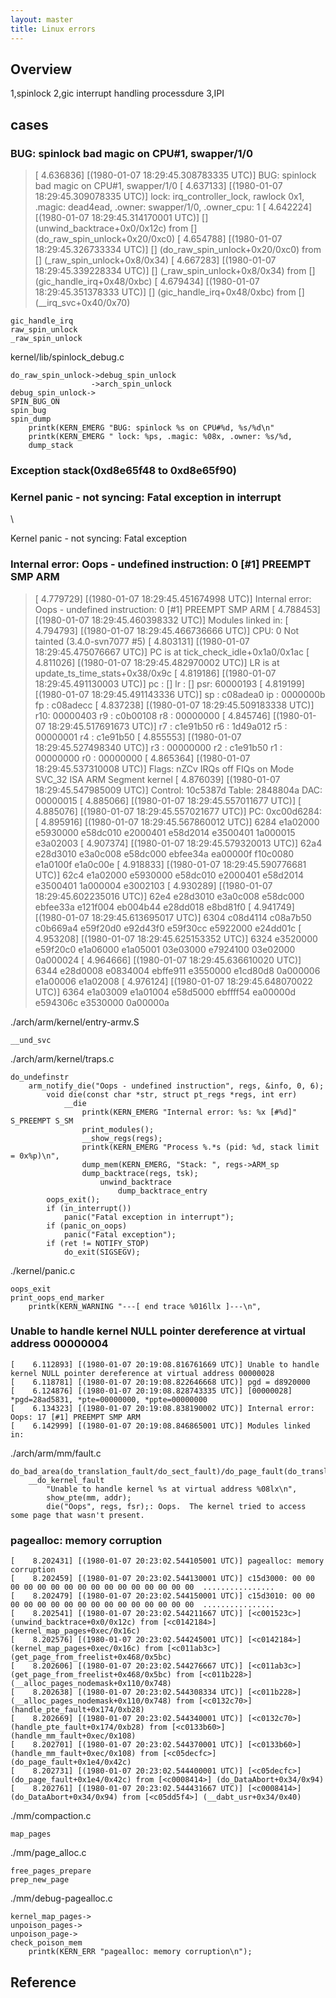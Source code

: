 ```yaml
---
layout: master
title: Linux errors
---
```


## Overview

1,spinlock
2,gic interrupt handling processdure
3,IPI

## cases
### BUG: spinlock bad magic on CPU#1, swapper/1/0

		
> 	[    4.636836] [(1980-01-07 18:29:45.308783335 UTC)] BUG: spinlock bad magic on CPU#1, swapper/1/0
> 	[    4.637133] [(1980-01-07 18:29:45.309078335 UTC)]  lock: irq_controller_lock, rawlock 0x1, .magic: dead4ead, .owner: swapper/1/0, .owner_cpu: 1
> 	[    4.642224] [(1980-01-07 18:29:45.314170001 UTC)] [<c001523c>] (unwind_backtrace+0x0/0x12c) from [<c027fda0>] (do_raw_spin_unlock+0x20/0xc0)
> 	[    4.654788] [(1980-01-07 18:29:45.326733334 UTC)] [<c027fda0>] (do_raw_spin_unlock+0x20/0xc0) from [<c05e9478>] (_raw_spin_unlock+0x8/0x34)
> 	[    4.667283] [(1980-01-07 18:29:45.339228334 UTC)] [<c05e9478>] (_raw_spin_unlock+0x8/0x34) from [<c00084bc>] (gic_handle_irq+0x48/0xbc)
> 	[    4.679434] [(1980-01-07 18:29:45.351378333 UTC)] [<c00084bc>] (gic_handle_irq+0x48/0xbc) from [<c05e9a80>] (__irq_svc+0x40/0x70)

	gic_handle_irq
	raw_spin_unlock
	_raw_spin_unlock

kernel/lib/spinlock_debug.c


	do_raw_spin_unlock->debug_spin_unlock
					  ->arch_spin_unlock
	debug_spin_unlock->
	SPIN_BUG_ON
	spin_bug
	spin_dump
		printk(KERN_EMERG "BUG: spinlock %s on CPU#%d, %s/%d\n"
		printk(KERN_EMERG " lock: %ps, .magic: %08x, .owner: %s/%d,
		dump_stack




### Exception stack(0xd8e65f48 to 0xd8e65f90)


### Kernel panic - not syncing: Fatal exception in interrupt
\

Kernel panic - not syncing: Fatal exception



###  Internal error: Oops - undefined instruction: 0 [#1] PREEMPT SMP ARM

> [    4.779729] [(1980-01-07 18:29:45.451674998 UTC)] Internal error: Oops - undefined instruction: 0 [#1] PREEMPT SMP ARM
> [    4.788453] [(1980-01-07 18:29:45.460398332 UTC)] Modules linked in:
> [    4.794793] [(1980-01-07 18:29:45.466736666 UTC)] CPU: 0    Not tainted  (3.4.0-svn7077 #5)
> [    4.803131] [(1980-01-07 18:29:45.475076667 UTC)] PC is at tick_check_idle+0x1a0/0x1ac
> [    4.811026] [(1980-01-07 18:29:45.482970002 UTC)] LR is at update_ts_time_stats+0x38/0x9c
> [    4.819186] [(1980-01-07 18:29:45.491130003 UTC)] pc : [<c00d6304>]    lr : [<c00d6100>]    psr: 60000193
> [    4.819199] [(1980-01-07 18:29:45.491143336 UTC)] sp : c08adea0  ip : 0000000b  fp : c08adecc
> [    4.837238] [(1980-01-07 18:29:45.509183338 UTC)] r10: 00000403  r9 : c0b00108  r8 : 00000000
> [    4.845746] [(1980-01-07 18:29:45.517691673 UTC)] r7 : c1e91b50  r6 : 1d49a012  r5 : 00000001  r4 : c1e91b50
> [    4.855553] [(1980-01-07 18:29:45.527498340 UTC)] r3 : 00000000  r2 : c1e91b50  r1 : 00000000  r0 : 00000000
> [    4.865364] [(1980-01-07 18:29:45.537310008 UTC)] Flags: nZCv  IRQs off  FIQs on  Mode SVC_32  ISA ARM  Segment kernel
> [    4.876039] [(1980-01-07 18:29:45.547985009 UTC)] Control: 10c5387d  Table: 2848804a  DAC: 00000015
> [    4.885066] [(1980-01-07 18:29:45.557011677 UTC)] 
> [    4.885076] [(1980-01-07 18:29:45.557021677 UTC)] PC: 0xc00d6284:
> [    4.895916] [(1980-01-07 18:29:45.567860012 UTC)] 6284  e1a02000 e5930000 e58dc010 e2000401 e58d2014 e3500401 1a000015 e3a02003
> [    4.907374] [(1980-01-07 18:29:45.579320013 UTC)] 62a4  e28d3010 e3a0c008 e58dc000 ebfee34a ea00000f f10c0080 e1a0100f e1a0c00e
> [    4.918833] [(1980-01-07 18:29:45.590776681 UTC)] 62c4  e1a02000 e5930000 e58dc010 e2000401 e58d2014 e3500401 1a000004 e3002103
> [    4.930289] [(1980-01-07 18:29:45.602235016 UTC)] 62e4  e28d3010 e3a0c008 e58dc000 ebfee33a e121f004 eb004b44 e28dd018 e8bd81f0
> [    4.941749] [(1980-01-07 18:29:45.613695017 UTC)] 6304  c08d4114 c08a7b50 c0b669a4 e59f20d0 e92d43f0 e59f30cc e5922000 e24dd01c
> [    4.953208] [(1980-01-07 18:29:45.625153352 UTC)] 6324  e3520000 e59f20c0 e1a06000 e1a05001 03e03000 e7924100 03e02000 0a000024
> [    4.964666] [(1980-01-07 18:29:45.636610020 UTC)] 6344  e28d0008 e0834004 ebffe911 e3550000 e1cd80d8 0a000006 e1a00006 e1a02008
> [    4.976124] [(1980-01-07 18:29:45.648070022 UTC)] 6364  e1a03009 e1a01004 e58d5000 ebffff54 ea00000d e594306c e3530000 0a00000a

./arch/arm/kernel/entry-armv.S

	__und_svc

./arch/arm/kernel/traps.c

	do_undefinstr
		arm_notify_die("Oops - undefined instruction", regs, &info, 0, 6);
			void die(const char *str, struct pt_regs *regs, int err)
				__die
					printk(KERN_EMERG "Internal error: %s: %x [#%d]" S_PREEMPT S_SM
					print_modules();
					__show_regs(regs);
					printk(KERN_EMERG "Process %.*s (pid: %d, stack limit = 0x%p)\n",
					dump_mem(KERN_EMERG, "Stack: ", regs->ARM_sp
					dump_backtrace(regs, tsk);
						unwind_backtrace
							dump_backtrace_entry
			oops_exit();
	        if (in_interrupt())
                panic("Fatal exception in interrupt");
        	if (panic_on_oops)
                panic("Fatal exception");
        	if (ret != NOTIFY_STOP)
                do_exit(SIGSEGV);



./kernel/panic.c

	oops_exit
	print_oops_end_marker
		printk(KERN_WARNING "---[ end trace %016llx ]---\n",


### Unable to handle kernel NULL pointer dereference at virtual address 00000004


	[    6.112893] [(1980-01-07 20:19:08.816761669 UTC)] Unable to handle kernel NULL pointer dereference at virtual address 00000028
	[    6.118781] [(1980-01-07 20:19:08.822646668 UTC)] pgd = d8920000
	[    6.124876] [(1980-01-07 20:19:08.828743335 UTC)] [00000028] *pgd=28ad5831, *pte=00000000, *ppte=00000000
	[    6.134323] [(1980-01-07 20:19:08.838190002 UTC)] Internal error: Oops: 17 [#1] PREEMPT SMP ARM
	[    6.142999] [(1980-01-07 20:19:08.846865001 UTC)] Modules linked in:


./arch/arm/mm/fault.c


	do_bad_area(do_translation_fault/do_sect_fault)/do_page_fault(do_translation_fault)
		__do_kernel_fault
			"Unable to handle kernel %s at virtual address %08lx\n",
			show_pte(mm, addr);
			die("Oops", regs, fsr);: Oops.  The kernel tried to access some page that wasn't present.
		



###  pagealloc: memory corruption

	[    8.202431] [(1980-01-07 20:23:02.544105001 UTC)] pagealloc: memory corruption
	[    8.202459] [(1980-01-07 20:23:02.544130001 UTC)] c15d3000: 00 00 00 00 00 00 00 00 00 00 00 00 00 00 00 00  ................
	[    8.202479] [(1980-01-07 20:23:02.544150001 UTC)] c15d3010: 00 00 00 00 00 00 00 00 00 00 00 00 00 00 00 00  ................
	[    8.202541] [(1980-01-07 20:23:02.544211667 UTC)] [<c001523c>] (unwind_backtrace+0x0/0x12c) from [<c0142184>] (kernel_map_pages+0xec/0x16c)
	[    8.202576] [(1980-01-07 20:23:02.544245001 UTC)] [<c0142184>] (kernel_map_pages+0xec/0x16c) from [<c011ab3c>] (get_page_from_freelist+0x468/0x5bc)
	[    8.202606] [(1980-01-07 20:23:02.544276667 UTC)] [<c011ab3c>] (get_page_from_freelist+0x468/0x5bc) from [<c011b228>] (__alloc_pages_nodemask+0x110/0x748)
	[    8.202638] [(1980-01-07 20:23:02.544308334 UTC)] [<c011b228>] (__alloc_pages_nodemask+0x110/0x748) from [<c0132c70>] (handle_pte_fault+0x174/0xb28)
	[    8.202669] [(1980-01-07 20:23:02.544340001 UTC)] [<c0132c70>] (handle_pte_fault+0x174/0xb28) from [<c0133b60>] (handle_mm_fault+0xec/0x108)
	[    8.202701] [(1980-01-07 20:23:02.544370001 UTC)] [<c0133b60>] (handle_mm_fault+0xec/0x108) from [<c05decfc>] (do_page_fault+0x1e4/0x42c)
	[    8.202731] [(1980-01-07 20:23:02.544400001 UTC)] [<c05decfc>] (do_page_fault+0x1e4/0x42c) from [<c0008414>] (do_DataAbort+0x34/0x94)
	[    8.202761] [(1980-01-07 20:23:02.544431667 UTC)] [<c0008414>] (do_DataAbort+0x34/0x94) from [<c05dd5f4>] (__dabt_usr+0x34/0x40)

./mm/compaction.c

	map_pages

./mm/page_alloc.c


	free_pages_prepare
	prep_new_page

./mm/debug-pagealloc.c

	kernel_map_pages->
	unpoison_pages->
	unpoison_page->
	check_poison_mem
		printk(KERN_ERR "pagealloc: memory corruption\n");


## Reference

